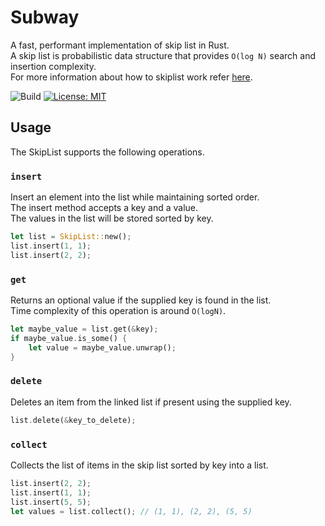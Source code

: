 Subway
========

A fast, performant implementation of skip list in Rust.  
A skip list is probabilistic data structure that provides `O(log N)` search and insertion complexity.  
For more information about how to skiplist work refer [here](https://en.wikipedia.org/wiki/Skip_list).

![Build](https://github.com/sushrut141/skiplist/workflows/Rust/badge.svg)
[![License: MIT](https://img.shields.io/badge/License-MIT-brightgreen.svg)](https://opensource.org/licenses/MIT)

## Usage

The SkipList supports the following operations.

### `insert`

Insert an element into the list while maintaining sorted order.  
The insert method accepts a key and a value.   
The values in the list will be stored sorted by key.

```rust
let list = SkipList::new();
list.insert(1, 1);
list.insert(2, 2);
```

### `get`

Returns an optional value if the supplied key is found in the list.  
Time complexity of this operation is around `O(logN)`.

```rust
let maybe_value = list.get(&key);
if maybe_value.is_some() {
    let value = maybe_value.unwrap();
} 
```

### `delete`

Deletes an item from the linked list if present using the supplied key.

```rust
list.delete(&key_to_delete);
```

### `collect`

Collects the list of items in the skip list sorted by key into a list.

```rust
list.insert(2, 2);
list.insert(1, 1);
list.insert(5, 5);
let values = list.collect(); // (1, 1), (2, 2), (5, 5)
```
